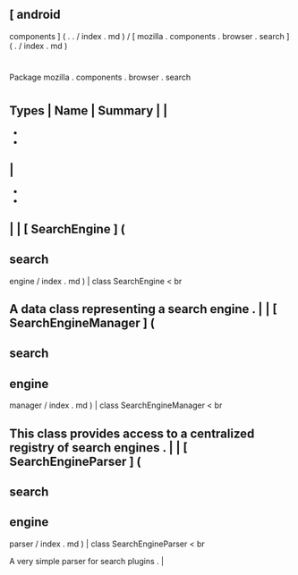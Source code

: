 [
android
-
components
]
(
.
.
/
index
.
md
)
/
[
mozilla
.
components
.
browser
.
search
]
(
.
/
index
.
md
)
#
#
Package
mozilla
.
components
.
browser
.
search
#
#
#
Types
|
Name
|
Summary
|
|
-
-
-
|
-
-
-
|
|
[
SearchEngine
]
(
-
search
-
engine
/
index
.
md
)
|
class
SearchEngine
<
br
>
A
data
class
representing
a
search
engine
.
|
|
[
SearchEngineManager
]
(
-
search
-
engine
-
manager
/
index
.
md
)
|
class
SearchEngineManager
<
br
>
This
class
provides
access
to
a
centralized
registry
of
search
engines
.
|
|
[
SearchEngineParser
]
(
-
search
-
engine
-
parser
/
index
.
md
)
|
class
SearchEngineParser
<
br
>
A
very
simple
parser
for
search
plugins
.
|

